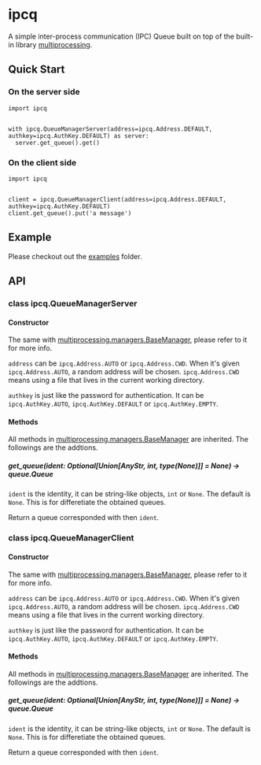 # ipcq

A simple inter-process communication (IPC) Queue built on top of the built-in library [multiprocessing](https://docs.python.org/3/library/multiprocessing.html).

## Quick Start

### On the server side

```
import ipcq


with ipcq.QueueManagerServer(address=ipcq.Address.DEFAULT, authkey=ipcq.AuthKey.DEFAULT) as server:
  server.get_queue().get()
```

### On the client side

```
import ipcq


client = ipcq.QueueManagerClient(address=ipcq.Address.DEFAULT, authkey=ipcq.AuthKey.DEFAULT)
client.get_queue().put('a message')
```

## Example

Please checkout out the [examples](examples) folder.

## API

### class ipcq.QueueManagerServer

#### Constructor

The same with [multiprocessing.managers.BaseManager](https://docs.python.org/3/library/multiprocessing.html#multiprocessing.managers.BaseManager), please refer to it for more info.

`address` can be `ipcq.Address.AUTO` or `ipcq.Address.CWD`. When it's given `ipcq.Address.AUTO`, a random address will be chosen.
`ipcq.Address.CWD` means using a file that lives in the current working directory.

`authkey` is just like the password for authentication. It can be `ipcq.AuthKey.AUTO`, `ipcq.AuthKey.DEFAULT` or `ipcq.AuthKey.EMPTY`.

#### Methods

All methods in [multiprocessing.managers.BaseManager](https://docs.python.org/3/library/multiprocessing.html#multiprocessing.managers.BaseManager) are inherited.
The followings are the addtions.

##### get_queue(ident: Optional[Union[AnyStr, int, type(None)]] = None) -> queue.Queue

`ident` is the identity, it can be string-like objects, `int` or `None`. The default is `None`. This is for differetiate the obtained queues.

Return a queue corresponded with then `ident`.

### class ipcq.QueueManagerClient

#### Constructor

The same with [multiprocessing.managers.BaseManager](https://docs.python.org/3/library/multiprocessing.html#multiprocessing.managers.BaseManager), please refer to it for more info.

`address` can be `ipcq.Address.AUTO` or `ipcq.Address.CWD`. When it's given `ipcq.Address.AUTO`, a random address will be chosen.
`ipcq.Address.CWD` means using a file that lives in the current working directory.

`authkey` is just like the password for authentication. It can be `ipcq.AuthKey.AUTO`, `ipcq.AuthKey.DEFAULT` or `ipcq.AuthKey.EMPTY`.

#### Methods

All methods in [multiprocessing.managers.BaseManager](https://docs.python.org/3/library/multiprocessing.html#multiprocessing.managers.BaseManager) are inherited.
The followings are the addtions.

##### get_queue(ident: Optional[Union[AnyStr, int, type(None)]] = None) -> queue.Queue

`ident` is the identity, it can be string-like objects, `int` or `None`. The default is `None`. This is for differetiate the obtained queues.

Return a queue corresponded with then `ident`.

